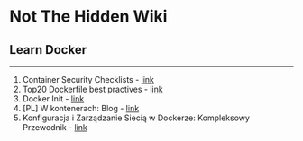 # Not The Hidden Wiki

## Learn Docker
-----

1. Container Security Checklists - [link](https://github.com/krol3/container-security-checklist) 
2. Top20 Dockerfile best practives - [link](https://sysdig.com/blog/dockerfile-best-practices/)
3. Docker Init - [link](https://www.docker.com/blog/docker-init-initialize-dockerfiles-and-compose-files-with-a-single-cli-command/)
4. [PL] W kontenerach: Blog - [link](https://wkontenerach.pl/blog/)
5. Konfiguracja i Zarządzanie Siecią w Dockerze: Kompleksowy Przewodnik - [link](https://wladcysieci.pl/2024/05/13/konfiguracja-i-zarzadzanie-siecia-w-dockerze-kompleksowy-przewodnik/)
